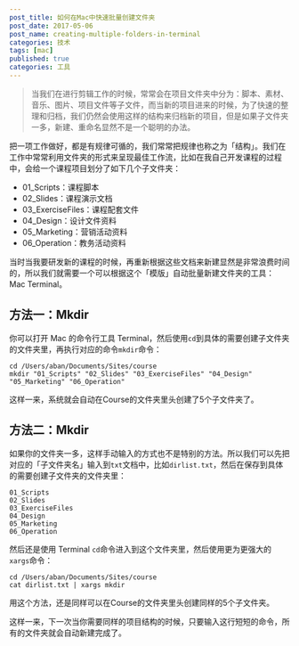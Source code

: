 ```yaml
---
post_title: 如何在Mac中快速批量创建文件夹 
post_date: 2017-05-06
post_name: creating-multiple-folders-in-terminal
categories: 技术
tags: [mac]
published: true
categories: 工具
---
```


> 当我们在进行剪辑工作的时候，常常会在项目文件夹中分为：脚本、素材、音乐、图片、项目文件等子文件，而当新的项目进来的时候，为了快速的整理和归档，我们仍然会使用这样的结构来归档新的项目，但是如果子文件夹一多，新建、重命名显然不是一个聪明的办法。

把一项工作做好，都是有规律可循的，我们常常把规律也称之为「结构」。我们在工作中常常利用文件夹的形式来呈现最佳工作流，比如在我自己开发课程的过程中，会给一个课程项目划分了如下几个子文件夹：

- 01_Scripts：课程脚本
- 02_Slides：课程演示文档
- 03_ExerciseFiles：课程配套文件
- 04_Design：设计文件资料
- 05_Marketing：营销活动资料
- 06_Operation：教务活动资料

当时当我要研发新的课程的时候，再重新根据这些文档来新建显然是非常浪费时间的，所以我们就需要一个可以根据这个「模版」自动批量新建文件夹的工具：Mac Terminal。

## 方法一：Mkdir

你可以打开 Mac 的命令行工具 Terminal，然后使用`cd`到具体的需要创建子文件夹的文件夹里，再执行对应的命令`mkdir`命令：

```
cd /Users/aban/Documents/Sites/course
mkdir "01_Scripts" "02_Slides" "03_ExerciseFiles" "04_Design" "05_Marketing" "06_Operation"
```

这样一来，系统就会自动在Course的文件夹里头创建了5个子文件夹了。

## 方法二：Mkdir

如果你的文件夹一多，这样手动输入的方式也不是特别的方法。所以我们可以先把对应的「子文件夹名」输入到`txt`文档中，比如`dirlist.txt`，然后在保存到具体的需要创建子文件夹的文件夹里：

```
01_Scripts
02_Slides
03_ExerciseFiles
04_Design
05_Marketing
06_Operation
```

然后还是使用 Terminal `cd`命令进入到这个文件夹里，然后使用更为更强大的`xargs`命令：

```
cd /Users/aban/Documents/Sites/course
cat dirlist.txt | xargs mkdir
```

用这个方法，还是同样可以在Course的文件夹里头创建同样的5个子文件夹。

这样一来，下一次当你需要同样的项目结构的时候，只要输入这行短短的命令，所有的文件夹就会自动新建完成了。